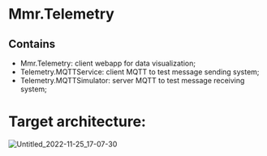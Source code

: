 # Mmr.Telemetry

## Contains
- Mmr.Telemetry: client webapp for data visualization;
- Telemetry.MQTTService: client MQTT to test message sending system;
- Telemetry.MQTTSimulator: server MQTT to test message receiving system;

# Target architecture:
![Untitled_2022-11-25_17-07-30](https://user-images.githubusercontent.com/63046209/204031299-ac46d6fb-12e9-4f6d-81c8-b41dd24b4ac4.png)
